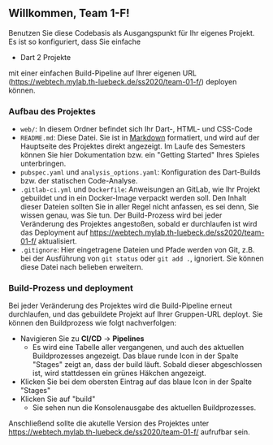## Willkommen, Team 1-F!

Benutzen Sie diese Codebasis als Ausgangspunkt für Ihr eigenes Projekt.
Es ist so konfiguriert, dass Sie einfache

- Dart 2 Projekte

mit einer einfachen Build-Pipeline auf Ihrer eigenen URL (https://webtech.mylab.th-luebeck.de/ss2020/team-01-f/) deployen können.

### Aufbau des Projektes

- `web/`: In diesem Ordner befindet sich Ihr Dart-, HTML- und CSS-Code
- `README.md`: Diese Datei. Sie ist in [Markdown](https://git.mylab.th-luebeck.de/help/user/markdown.md) formatiert, und wird auf der Hauptseite des Projektes direkt angezeigt. Im Laufe des Semesters können Sie hier Dokumentation bzw. ein "Getting Started" Ihres Spieles unterbringen.
- `pubspec.yaml` und `analysis_options.yaml`: Konfiguration des Dart-Builds bzw. der statischen Code-Analyse.
- `.gitlab-ci.yml` und `Dockerfile`: Anweisungen an GitLab, wie Ihr Projekt gebuildet und in ein Docker-Image verpackt werden soll. Den Inhalt dieser Dateien sollten Sie in aller Regel nicht anfassen, es sei denn, Sie wissen genau, was Sie tun. Der Build-Prozess wird bei jeder Veränderung des Projektes angestoßen, sobald er durchlaufen ist wird das Deployment auf https://webtech.mylab.th-luebeck.de/ss2020/team-01-f/ aktualisiert.
- `.gitignore`: Hier eingetragene Dateien und Pfade werden von Git, z.B. bei der Ausführung von `git status` oder `git add .`, ignoriert. Sie können diese Datei nach belieben erweitern.

### Build-Prozess und deployment

Bei jeder Veränderung des Projektes wird die Build-Pipeline erneut durchlaufen, und das gebuildete Projekt auf Ihrer Gruppen-URL deployt. Sie können den Buildprozess wie folgt nachverfolgen:

- Navigieren Sie zu __CI/CD__ -> __Pipelines__
    - Es wird eine Tabelle aller vergangenen, und auch des aktuellen Buildprozesses angezeigt. Das blaue runde Icon in der Spalte "Stages" zeigt an, dass der build läuft. Sobald dieser abgeschlossen ist, wird stattdessen ein grünes Häkchen angezeigt.
- Klicken Sie bei dem obersten Eintrag auf das blaue Icon in der Spalte "Stages"
- Klicken Sie auf "build"
    - Sie sehen nun die Konsolenausgabe des aktuellen Buildprozesses.

Anschließend sollte die akutelle Version des Projektes unter https://webtech.mylab.th-luebeck.de/ss2020/team-01-f/ aufrufbar sein.

